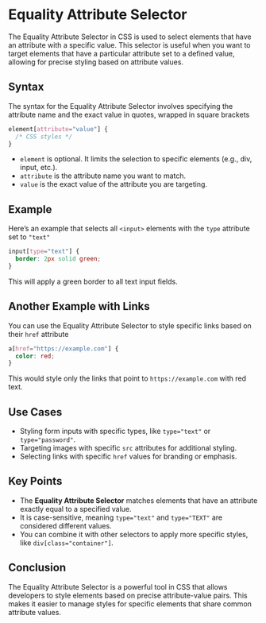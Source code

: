 # Equality Attribute Selector

The Equality Attribute Selector in CSS is used to select elements that have an attribute with a specific value. This selector is useful when you want to target elements that have a particular attribute set to a defined value, allowing for precise styling based on attribute values.

## Syntax

The syntax for the Equality Attribute Selector involves specifying the attribute name and the exact value in quotes, wrapped in square brackets

```css
element[attribute="value"] {
  /* CSS styles */
}
```

- `element` is optional. It limits the selection to specific elements (e.g., div, input, etc.).
- `attribute`  is the attribute name you want to match.
- `value` is the exact value of the attribute you are targeting.

## Example

Here’s an example that selects all `<input>` elements with the `type` attribute set to `"text"`

```css
input[type="text"] {
  border: 2px solid green;
}
```

This will apply a green border to all text input fields.

## Another Example with Links

You can use the Equality Attribute Selector to style specific links based on their `href` attribute

```css
a[href="https://example.com"] {
  color: red;
}
```

This would style only the links that point to `https://example.com` with red text.

## Use Cases

- Styling form inputs with specific types, like `type="text"` or `type="password"`.
- Targeting images with specific `src` attributes for additional styling.
- Selecting links with specific `href` values for branding or emphasis.

## Key Points

- The **Equality Attribute Selector** matches elements that have an attribute exactly equal to a specified value.
- It is case-sensitive, meaning `type="text"` and `type="TEXT"` are considered different values.
- You can combine it with other selectors to apply more specific styles, like `div[class="container"]`.

## Conclusion

The Equality Attribute Selector is a powerful tool in CSS that allows developers to style elements based on precise attribute-value pairs. This makes it easier to manage styles for specific elements that share common attribute values.
